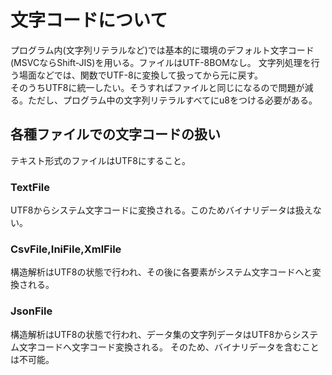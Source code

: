 # 文字コードについて

プログラム内(文字列リテラルなど)では基本的に環境のデフォルト文字コード(MSVCならShift-JIS)を用いる。ファイルはUTF-8BOMなし。
文字列処理を行う場面などでは、関数でUTF-8に変換して扱ってから元に戻す。  
そのうちUTF8に統一したい。そうすればファイルと同じになるので問題が減る。ただし、プログラム中の文字列リテラルすべてにu8をつける必要がある。

## 各種ファイルでの文字コードの扱い

テキスト形式のファイルはUTF8にすること。

### TextFile

UTF8からシステム文字コードに変換される。このためバイナリデータは扱えない。

### CsvFile,IniFile,XmlFile

構造解析はUTF8の状態で行われ、その後に各要素がシステム文字コードへと変換される。

### JsonFile

構造解析はUTF8の状態で行われ、データ集の文字列データはUTF8からシステム文字コードへ文字コード変換される。
そのため、バイナリデータを含むことは不可能。
